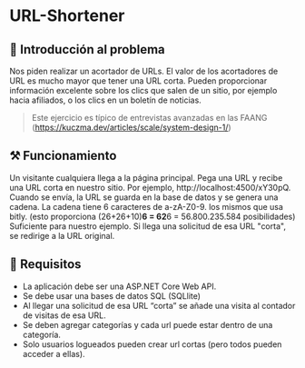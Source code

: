 # URL-Shortener

## 📕 Introducción al problema
Nos piden realizar un acortador de URLs. El valor de los acortadores de URL es mucho mayor que tener una URL corta. Pueden proporcionar información excelente sobre los clics que salen de un sitio, por ejemplo hacia afiliados, o los clics en un boletín de noticias.

> Este ejercicio es típico de entrevistas avanzadas en las FAANG (https://kuczma.dev/articles/scale/system-design-1/)

## ⚒️ Funcionamiento
Un visitante cualquiera llega a la página principal. Pega una URL y recibe una URL corta en nuestro sitio. Por ejemplo, http://localhost:4500/xY30pQ.
Cuando se envía, la URL se guarda en la base de datos y se genera una cadena. La cadena tiene 6 caracteres de a-zA-Z0-9. los mismos que usa bitly. (esto proporciona (26+26+10)****6 = 62****6 = 56.800.235.584 posibilidades) Suficiente para nuestro ejemplo.
Si llega una solicitud de esa URL "corta", se redirige a la URL original.

## 📃 Requisitos
- La aplicación debe ser una ASP.NET Core Web API.
- Se debe usar una bases de datos SQL (SQLlite)
- Al llegar una solicitud de esa URL “corta” se añade una visita al contador de visitas de esa URL.
- Se deben agregar categorías y cada url puede estar dentro de una categoría.
- Solo usuarios logueados pueden crear url cortas (pero todos pueden acceder a ellas).

